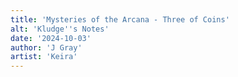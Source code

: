 ```yaml
---
title: 'Mysteries of the Arcana - Three of Coins'
alt: 'Kludge''s Notes'
date: '2024-10-03'
author: 'J Gray'
artist: 'Keira'
---
```

